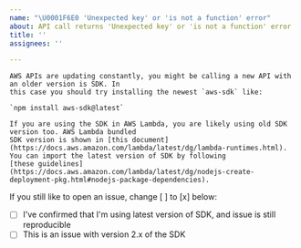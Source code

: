 ```yaml
---
name: "\U0001F6E0 'Unexpected key' or 'is not a function' error"
about: API call returns 'Unexpected key' or 'is not a function' error
title: ''
assignees: ''

---
```




    AWS APIs are updating constantly, you might be calling a new API with an older version is SDK. In
    this case you should try installing the newest `aws-sdk` like: 

    `npm install aws-sdk@latest`

    If you are using the SDK in AWS Lambda, you are likely using old SDK version too. AWS Lambda bundled
    SDK version is shown in [this document](https://docs.aws.amazon.com/lambda/latest/dg/lambda-runtimes.html).
    You can import the latest version of SDK by following 
    [these guidelines](https://docs.aws.amazon.com/lambda/latest/dg/nodejs-create-deployment-pkg.html#nodejs-package-dependencies).

If you still like to open an issue, change [ ] to [x] below:
- [ ] I've confirmed that I'm using latest version of SDK, and issue is still reproducible
- [ ] This is an issue with version 2.x of the SDK
